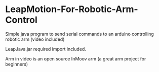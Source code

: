 # LeapMotion-For-Robotic-Arm-Control
Simple java program to send serial commands to an arduino controlling robotic arm (video included) 

LeapJava.jar required import included.

Arm in video is an open source InMoov arm (a great arm project for beginners)
